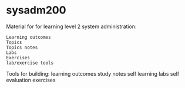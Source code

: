 # sysadm200
Material for for learning level 2 system administration:

	Learning outcomes
	Topics
	Topics notes
	Labs
	Exercises
	lab/exercise tools

Tools for building:
	learning outcomes
	study notes
	self learning labs
	self evaluation exercises

